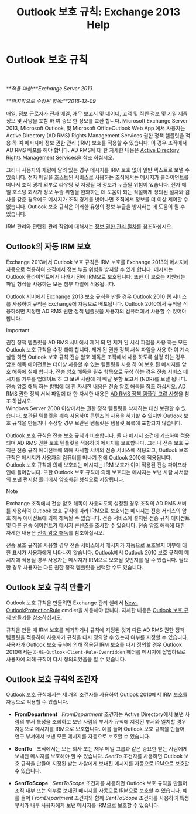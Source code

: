 ﻿---
title: 'Outlook 보호 규칙: Exchange 2013 Help'
TOCTitle: Outlook 보호 규칙
ms:assetid: bd7d0ad7-1f8e-46da-a74b-58c58f3eff93
ms:mtpsurl: https://technet.microsoft.com/ko-kr/library/Dd638178(v=EXCHG.150)
ms:contentKeyID: 50484042
ms.date: 05/22/2018
mtps_version: v=EXCHG.150
ms.translationtype: MT
---

# Outlook 보호 규칙

 

_**적용 대상:**Exchange Server 2013_

_**마지막으로 수정된 항목:**2016-12-09_

매일, 정보 근로자가 전자 메일, 재무 보고서 및 데이터, 고객 및 직원 정보 및 기밀 제품 정보 및 사양을 포함 하 여 중요 한 정보를 교환 합니다. Microsoft Exchange Server 2013, Microsoft Outlook, 및 Microsoft OfficeOutlook Web App 에서 사용자는 Active Directory (AD RMS) Rights Management Services 권한 정책 템플릿을 적용 하 여 메시지에 정보 권한 관리 (IRM) 보호를 적용할 수 있습니다. 이 경우 조직에서 AD RMS 배포를 해야 합니다. AD RMS에 대 한 자세한 내용은 [Active Directory Rights Management Services](https://go.microsoft.com/fwlink/p/?linkid=129823)을 참조 하십시오.

그러나 사용자의 재량에 달려 있는 경우 메시지를 IRM 보호 없이 일반 텍스트로 보낼 수 있습니다. 전자 메일을 호스트된 서비스로 사용하는 조직에서는 메시지가 클라이언트를 떠나서 조직 경계 외부로 라우팅 및 저장될 때 정보가 누출될 위험이 있습니다. 전자 메일 호스팅 회사가 정보 누출 위험을 완화하는 데 도움이 되는 적절하게 정의된 절차와 검사를 갖춘 경우에도 메시지가 조직 경계를 벗어나면 조직에서 정보를 더 이상 제어할 수 없습니다. Outlook 보호 규칙은 이러한 유형의 정보 누출을 방지하는 데 도움이 될 수 있습니다.

IRM 관리와 관련된 관리 작업에 대해서는 [정보 권한 관리 절차](information-rights-management-procedures-exchange-2013-help.md)를 참조하십시오.

## Outlook의 자동 IRM 보호

Exchange 2013에서 Outlook 보호 규칙은 IRM 보호를 Exchange 2013의 메시지에 자동으로 적용하여 조직에서 정보 누출 위험을 방지할 수 있게 합니다. 메시지는 Outlook 클라이언트에서 나가기 전에 IRM으로 보호됩니다. 또한 이 보호는 지원되는 파일 형식을 사용하는 모든 첨부 파일에 적용됩니다.

Outlook 서버에서 Exchange 2013 보호 규칙을 만들 경우 Outlook 2010 웹 서비스를 사용하여 규칙은 Exchange에 자동으로 배포됩니다. Outlook 2010에서 규칙을 적용하려면 지정한 AD RMS 권한 정책 템플릿을 사용자의 컴퓨터에서 사용할 수 있어야 합니다.


> [!IMPORTANT]
> 권한 정책 템플릿을 AD RMS 서버에서 제거 되 면 제거 된 서식 파일을 사용 하는 모든 Outlook 보호 규칙을 수정 해야 합니다. 제거 된 권한 정책 서식 파일을 사용 하 여 계속 실행 하면 Outlook 보호 규칙 전송 암호 해독은 조직에서 사용 하도록 설정 하는 경우 암호 해독 에이전트는 더이상 사용할 수 있는 템플릿을 사용 하 여 보호 된 메시지를 암호 해독에 실패 합니다. 전송 암호 해독을 필수 항목으로 구성 하는 경우 전송 서비스 메시지를 거부를 업데이트 하 고 보낸 사람에 게 배달 못함 보고서 (NDR)를 보낼 됩니다. 전송 암호 해독 하는 방법에 대 한 자세한 내용은 <A href="transport-decryption-exchange-2013-help.md">전송 암호 해독</A>을 참조 하십시오. AD RMS 권한 정책 서식 파일에 대 한 자세한 내용은 <A href="https://go.microsoft.com/fwlink/p/?linkid=179455">AD RMS 정책 템플릿 고려 사항</A>을 참조 하십시오.<BR>Windows Server 2008 이상에서는 권한 정책 템플릿을 삭제하는 대신 보관할 수 있습니다. 보관된 템플릿을 계속 사용하여 콘텐츠의 사용을 허가할 수 있지만 Outlook&nbsp;보호 규칙을 만들거나 수정할 경우 보관된 템플릿은 템플릿 목록에 포함되지 않습니다.



Outlook 보호 규칙은 전송 보호 규칙과 비슷합니다. 둘 다 메시지 조건에 기초하여 적용되며 AD RMS 권한 보호 템플릿을 적용하여 메시지를 보호합니다. 그러나 전송 보호 규칙은 전송 규칙 에이전트에 의해 사서함 서버의 전송 서비스에 적용되고, Outlook 보호 규칙은 메시지가 사용자의 컴퓨터를 떠나기 전에 Outlook 2010에 적용됩니다. Outlook 보호 규칙에 의해 보호되는 메시지는 IRM 보호가 이미 적용된 전송 파이프라인에 들어갑니다. 또한 Outlook 보호 규칙에 의해 보호되는 메시지는 보낸 사람 사서함의 보낸 편지함 폴더에서 암호화된 형식으로 저장됩니다.


> [!NOTE]
> Exchange&nbsp;조직에서 전송 암호 해독이 사용되도록 설정된 경우 조직의 AD&nbsp;RMS 서버를 사용하여 Outlook&nbsp;보호 규칙에 따라 IRM으로 보호되는 메시지는 전송 서비스의 암호 해독 에이전트에 의해 해독될 수 있습니다. 전송 서비스에 설치된 전송 규칙 에이전트 및 다른 전송 에이전트가 메시지 콘텐츠를 조사할 수 있습니다. 전송 암호 해독에 대한 자세한 내용은 <A href="transport-decryption-exchange-2013-help.md">전송 암호 해독</A>를 참조하십시오.



전송 보호 규칙을 사용할 경우 전송 서비스에서 메시지가 자동으로 보호될지 여부에 대한 표시가 사용자에게 나타나지 않습니다. Outlook에서 Outlook 2010 보호 규칙이 메시지에 적용될 경우 사용자는 메시지가 IRM으로 보호될 것인지를 알 수 있습니다. 필요한 경우 사용자는 다른 권한 정책 템플릿을 선택할 수도 있습니다.

## Outlook 보호 규칙 만들기

Outlook 보호 규칙을 만들려면 Exchange 관리 셸에서 [New-OutlookProtectionRule](https://technet.microsoft.com/ko-kr/library/dd298182\(v=exchg.150\)) cmdlet을 사용해야 합니다. 자세한 내용은 [Outlook 보호 규칙 만들기](create-an-outlook-protection-rule-exchange-2013-help.md)를 참조하십시오.

규칙을 만들 때 IRM 보호를 제거하거나 규칙에 지정된 것과 다른 AD RMS 권한 정책 템플릿을 적용하여 사용자가 규칙을 다시 정의할 수 있는지 여부를 지정할 수 있습니다. 사용자가 Outlook 보호 규칙에 의해 적용된 IRM 보호를 다시 정의할 경우 Outlook 2010에서는 `X-MS-Outlook-Client-Rule-Overridden` 헤더를 메시지에 삽입하므로 사용자에 의해 규칙이 다시 정의되었음을 알 수 있습니다.

## Outlook 보호 규칙의 조건자

Outlook 보호 규칙에서는 세 개의 조건자를 사용하여 Outlook 2010에서 IRM 보호를 자동으로 적용할 수 있습니다.

  - **FromDepartment**   *FromDepartment* 조건자는 Active Directory에서 보낸 사람의 부서 특성을 조회하고 보낸 사람의 부서가 규칙에 지정된 부서와 일치할 경우 자동으로 메시지를 IRM으로 보호합니다. 예를 들어 Outlook 보호 규칙을 만들어 연구 부서에서 보낸 모든 메시지를 자동으로 보호할 수 있습니다.

  - **SentTo**   조직에서는 모든 회사 또는 재무 메일 그룹과 같은 중요한 받는 사람에게 보내진 메시지를 보호해야 할 수 있습니다. *SentTo* 조건자를 사용하면 Outlook 보호 규칙을 만들어 지정된 받는 사람에게 보내진 메시지를 자동으로 IRM으로 보호할 수 있습니다.

  - **SentToScope**   *SentToScope* 조건자를 사용하면 Outlook 보호 규칙을 만들어 조직 내부 또는 외부로 보내진 메시지를 자동으로 IRM으로 보호할 수 있습니다. 예를 들어 *FromDepartment* 조건자와 함께 *SentToScope* 조건자를 사용하여 특정 부서가 내부 사용자에게 보낸 메시지를 IRM으로 보호할 수 있습니다.

